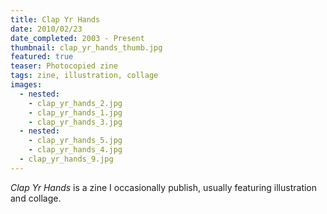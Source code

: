 ```yaml
---
title: Clap Yr Hands
date: 2010/02/23
date_completed: 2003 - Present
thumbnail: clap_yr_hands_thumb.jpg
featured: true
teaser: Photocopied zine
tags: zine, illustration, collage
images:
  - nested:
    - clap_yr_hands_2.jpg
    - clap_yr_hands_1.jpg
    - clap_yr_hands_3.jpg
  - nested:
    - clap_yr_hands_5.jpg
    - clap_yr_hands_4.jpg
  - clap_yr_hands_9.jpg
---
```


<i>Clap Yr Hands</i> is a zine I occasionally publish, usually featuring illustration and collage.
